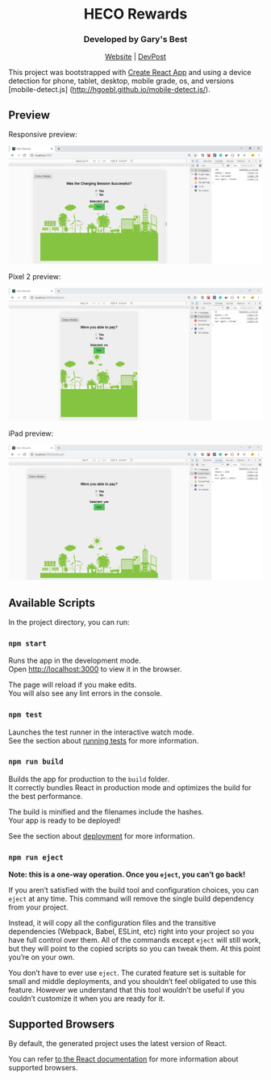 <div align="center">
<h1>HECO Rewards</h1>
</div>
<div align="center">
<h3>Developed by Gary's Best</h3>
</div>

<div align="center">
<a href="https://hecoweb.azurewebsites.net/">Website</a> | <a href="https://devpost.com/software/electric-vehicle-charging-analysis-5dv7mo">DevPost</a>
</div>


This project was bootstrapped with [Create React App](https://github.com/facebookincubator/create-react-app) and using a device detection for phone, tablet, desktop, mobile grade, os, and versions [mobile-detect.js] (http://hgoebl.github.io/mobile-detect.js/).

## Preview

Responsive preview:

![](images/Responsive.PNG)


Pixel 2 preview:

![](images/Pixel2.PNG)


iPad preview:

![](images/iPad.PNG)



## Available Scripts

In the project directory, you can run:

### `npm start`

Runs the app in the development mode.<br>
Open [http://localhost:3000](http://localhost:3000) to view it in the browser.

The page will reload if you make edits.<br>
You will also see any lint errors in the console.

### `npm test`

Launches the test runner in the interactive watch mode.<br>
See the section about [running tests](#running-tests) for more information.

### `npm run build`

Builds the app for production to the `build` folder.<br>
It correctly bundles React in production mode and optimizes the build for the best performance.

The build is minified and the filenames include the hashes.<br>
Your app is ready to be deployed!

See the section about [deployment](#deployment) for more information.

### `npm run eject`

**Note: this is a one-way operation. Once you `eject`, you can’t go back!**

If you aren’t satisfied with the build tool and configuration choices, you can `eject` at any time. This command will remove the single build dependency from your project.

Instead, it will copy all the configuration files and the transitive dependencies (Webpack, Babel, ESLint, etc) right into your project so you have full control over them. All of the commands except `eject` will still work, but they will point to the copied scripts so you can tweak them. At this point you’re on your own.

You don’t have to ever use `eject`. The curated feature set is suitable for small and middle deployments, and you shouldn’t feel obligated to use this feature. However we understand that this tool wouldn’t be useful if you couldn’t customize it when you are ready for it.

## Supported Browsers

By default, the generated project uses the latest version of React.

You can refer [to the React documentation](https://reactjs.org/docs/react-dom.html#browser-support) for more information about supported browsers.


